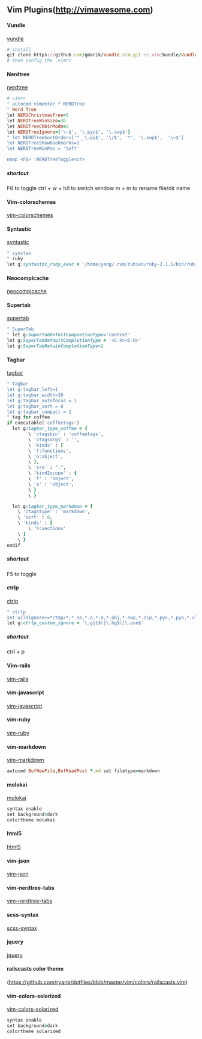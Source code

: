 ## Vim Plugins(http://vimawesome.com)

#### Vundle
[vundle](https://github.com/gmarik/Vundle.vim)

```ruby
# install
git clone https://github.com/gmarik/Vundle.vim.git ~/.vim/bundle/Vundle.vim
# then config the .vimrc
```

#### Nerdtree
[nerdtree](https://github.com/scrooloose/nerdtree)
```ruby
# vimrc
" autocmd vimenter * NERDTree
" Nerd Tree
let NERDChristmasTree=0
let NERDTreeWinSize=30
let NERDTreeChDirMode=2
let NERDTreeIgnore=['\~$', '\.pyc$', '\.swp$']
" let NERDTreeSortOrder=['^__\.py$', '\/$', '*', '\.swp$',  '\~$']
let NERDTreeShowBookmarks=1
let NERDTreeWinPos = 'left'

nmap <F6> :NERDTreeToggle<cr>
```

##### shortcut
F6 to toggle
ctrl + w + h/l to switch window
m + m to rename file/dir name

#### Vim-colorschemes
[vim-colorschemes](https://github.com/flazz/vim-colorschemes)

#### Syntastic
[syntastic](https://github.com/scrooloose/syntastic)
```ruby
" synctax
" ruby
let g:syntastic_ruby_exec = '/home/yang/.rvm/rubies/ruby-2.1.5/bin/ruby' # which ruby
```

#### Neocomplcache
[neocomplcache](https://github.com/Shougo/neocomplcache.vim)

#### Supertab
[supertab](https://github.com/ervandew/supertab)
```ruby
" SuperTab
" let g:SuperTabDefultCompletionType='context'
let g:SuperTabDefaultCompletionType = '<C-X><C-U>'
let g:SuperTabRetainCompletionType=2
```

#### Tagbar
[tagbar](https://github.com/majutsushi/tagbar)
```ruby
" Tagbar
let g:tagbar_left=1
let g:tagbar_width=30
let g:tagbar_autofocus = 1
let g:tagbar_sort = 0
let g:tagbar_compact = 1
" tag for coffee
if executable('coffeetags')
  let g:tagbar_type_coffee = {
        \ 'ctagsbin' : 'coffeetags',
        \ 'ctagsargs' : '',
        \ 'kinds' : [
        \ 'f:functions',
        \ 'o:object',
        \ ],
        \ 'sro' : ".",
        \ 'kind2scope' : {
        \ 'f' : 'object',
        \ 'o' : 'object',
        \ }
        \ }

  let g:tagbar_type_markdown = {
    \ 'ctagstype' : 'markdown',
    \ 'sort' : 0,
    \ 'kinds' : [
        \ 'h:sections'
    \ ]
    \ }
endif
```

##### shortcut
F5 to toggle

#### ctrlp
[ctrlp](https://github.com/kien/ctrlp.vim)
```ruby
" ctrlp
set wildignore+=*/tmp/*,*.so,*.o,*.a,*.obj,*.swp,*.zip,*.pyc,*.pyo,*.class,.DS_Store  " MacOSX/Linux
let g:ctrlp_custom_ignore = '\.git$\|\.hg$\|\.svn$'
```

##### shortcut
ctrl + p

#### Vim-rails
[vim-rails](https://github.com/tpope/vim-rails)

#### vim-javascript
[vim-javascript](https://github.com/pangloss/vim-javascript)

#### vim-ruby
[vim-ruby](https://github.com/vim-ruby/vim-ruby)

#### vim-markdown
[vim-markdown](https://github.com/tpope/vim-markdown)
```ruby
autocmd BufNewFile,BufReadPost *.md set filetype=markdown
```

#### molokai
[molokai](https://github.com/tomasr/molokai)
```ruby
syntax enable
set background=dark
colortheme molokai
```

#### html5
[html5](https://github.com/othree/html5.vim)

#### vim-json
[vim-json](https://github.com/elzr/vim-json)

#### vim-nerdtree-tabs
[vim-nerdtree-tabs](https://github.com/jistr/vim-nerdtree-tabs)

#### scss-syntax
[scss-syntax](https://github.com/cakebaker/scss-syntax.vim)

#### jquery
[jquery](https://github.com/nono/jquery.vim)

#### railscasts color theme
(https://github.com/ryanb/dotfiles/blob/master/vim/colors/railscasts.vim)

#### vim-colors-solarized
[vim-colors-solarized](https://github.com/altercation/vim-colors-solarized)

```ruby
syntax enable
set background=dark
colortheme solarized
```
